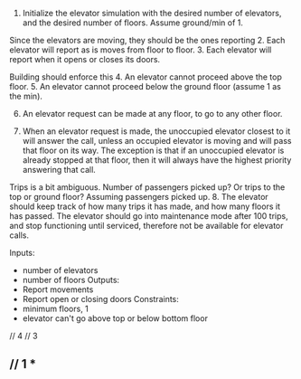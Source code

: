 1. Initialize the elevator simulation with the desired number of elevators, and the desired number of floors. Assume ground/min of 1.

Since the elevators are moving, they should be the ones reporting
2. Each elevator will report as is moves from floor to floor.
3. Each elevator will report when it opens or closes its doors.

Building should enforce this
4. An elevator cannot proceed above the top floor.
5. An elevator cannot proceed below the ground floor (assume 1 as the min).

6. An elevator request can be made at any floor, to go to any other floor.


7. When an elevator request is made, the unoccupied elevator closest to it will answer
the call, unless an occupied elevator is moving and will pass that floor on its way. The
exception is that if an unoccupied elevator is already stopped at that floor, then it will
always have the highest priority answering that call.

Trips is a bit ambiguous. Number of passengers picked up? Or trips to the top or ground floor? Assuming passengers picked up.
8. The elevator should keep track of how many trips it has made, and how many floors it has passed. The elevator should go into maintenance mode after 100 trips, and stop functioning until serviced, therefore not be available for elevator calls.

Inputs:
  - number of elevators
  - number of floors
Outputs:
  - Report movements
  - Report open or closing doors
Constraints:
  - minimum floors, 1
  - elevator can't go above top or below bottom floor

// 4
// 3

// 1  *
-----------------------------------